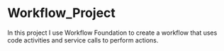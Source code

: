 # Workflow_Project
In this project I use Workflow Foundation to create a workflow that uses code activities and service calls to perform actions.
